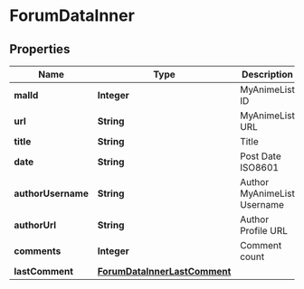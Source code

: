 

# ForumDataInner


## Properties

| Name | Type | Description | Notes |
|------------ | ------------- | ------------- | -------------|
|**malId** | **Integer** | MyAnimeList ID |  [optional] |
|**url** | **String** | MyAnimeList URL |  [optional] |
|**title** | **String** | Title |  [optional] |
|**date** | **String** | Post Date ISO8601 |  [optional] |
|**authorUsername** | **String** | Author MyAnimeList Username |  [optional] |
|**authorUrl** | **String** | Author Profile URL |  [optional] |
|**comments** | **Integer** | Comment count |  [optional] |
|**lastComment** | [**ForumDataInnerLastComment**](ForumDataInnerLastComment.md) |  |  [optional] |



